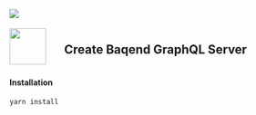 <p>
  <img src="https://travis-ci.com/kddc/create-baqend-graphql-server.svg?token=MoPVF1wU6XPzBM7etCnt&branch=master" />
</p>
<div style="display:flex;align-items:center;">
  <img src="https://cdn.rawgit.com/kddc/create-baqend-graphql-server/master/logo.png" height="64" width="64" style="margin-right:32px;"/>
  <h2>Create Baqend GraphQL Server</h2>
</div>

#### Installation
```
yarn install
```
